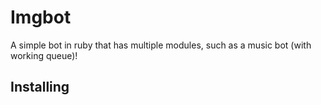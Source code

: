 # Imgbot
A simple bot in ruby that has multiple modules, such as a music bot (with working queue)!

## Installing